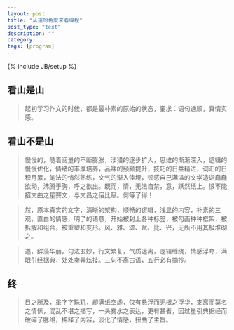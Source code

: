 ```yaml
---
layout: post
title: "从道的角度来看编程"
post_type: "text"
description: ""
category: 
tags: [program]
---
```

{% include JB/setup %}

## 看山是山

> 起初学习作文的时候，都是最朴素的原始的状态，要求：语句通顺，真情实感。

## 看山不是山

> 慢慢的，随着阅量的不断膨胀，涉猎的逐步扩大，思维的渐渐深入，逻辑的慢慢优化，情绪的丰厚培养，品味的频频提升，技巧的日益精进，词汇的日积月累，笔法的悄然熟练，文气的渐入佳境，顿感自己满溢的文学造诣蠢蠢欲动，沸腾于胸，呼之欲出。既而，情，无法自禁，意，跃然纸上。恨不能招文曲之星賽文，与文昌之宿比赋。何等了得！

> 然，原本真实的文字，清晰的架构，顺畅的逻辑，浅显的内容，朴素的三观，直白的情感，明了的语意，开始被封上各种标签，被勾画种种框架，被拆解和组合，被重塑和变形。风、雅、颂、赋、比、兴，无所不用其极堆砌之。

> 遂，辞藻华丽，句法玄妙，行文繁复，气质迷离，逻辑缠绕，情感浮夸，满眼引经据典，处处卖弄炫技。三句不离古语，五行必有摘抄。

## 终

> 目之所及，虽字字珠玑，却满纸空虚，仅有悬浮而无根之浮华，支离而莫名之情愫，混乱不堪之描写，一头雾水之表达，更有甚者，因过量引典据经而破碎了脉络，稀释了内容，淡化了情感，扭曲了主旨。


